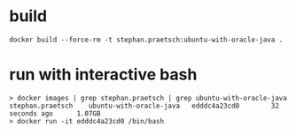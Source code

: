 # build
```
docker build --force-rm -t stephan.praetsch:ubuntu-with-oracle-java .
```

# run with interactive bash
```
> docker images | grep stephan.praetsch | grep ubuntu-with-oracle-java
stephan.praetsch    ubuntu-with-oracle-java   edddc4a23cd0        32 seconds ago      1.07GB
> docker run -it edddc4a23cd0 /bin/bash
```
